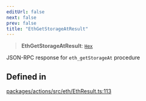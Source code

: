 ```yaml
---
editUrl: false
next: false
prev: false
title: "EthGetStorageAtResult"
---
```


> **EthGetStorageAtResult**: [`Hex`](/reference/tevm/actions/type-aliases/hex/)

JSON-RPC response for `eth_getStorageAt` procedure

## Defined in

[packages/actions/src/eth/EthResult.ts:113](https://github.com/evmts/tevm-monorepo/blob/main/packages/actions/src/eth/EthResult.ts#L113)
